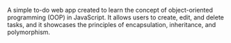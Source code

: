 A simple to-do web app created to learn the concept of object-oriented programming (OOP) in JavaScript. It allows users to create, edit, and delete tasks, and it showcases the principles of encapsulation, inheritance, and polymorphism.
